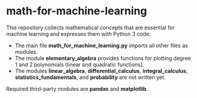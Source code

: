 # math-for-machine-learning

This repository collects mathematical concepts that are essential for machine learning and expresses them with Python 3 code:
- The main file **math_for_machine_learning.py** imports all other files as modules.
- The module **elementary_algebra** provides functions for plotting degree 1 and 2 polynomials (linear and quadratic functions).
- The modules **linear_algebra**, **differential_calculus**, **integral_calculus**, **statistics_fundamentals**, and **probability** are not written yet.

Required third-party modules are **pandas** and **matplotlib**.

